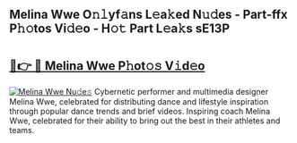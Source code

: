 ## Melina Wwe O𝚗𝚕yf𝚊ns L𝚎a𝚔ed N𝚞𝚍es - Part-ffx P𝚑𝚘tos Vi𝚍𝚎o - H𝚘𝚝 Part L𝚎a𝚔s sE13P

# <h2><a href="http://kf7qsp8.oniu.top/?m=Melina+Wwe">🔗👉 🔴 Melina Wwe P𝚑ot𝚘𝚜 V𝚒d𝚎o</a></h2>

[![Melina Wwe Nu𝚍e𝚜](https://i.imgur.com/0qMVB7G.gif)](http://kf7qsp8.oniu.top/?m=Melina+Wwe)
Cybernetic performer and multimedia designer Melina Wwe, celebrated for distributing dance and lifestyle inspiration through popular dance trends and brief videos. Inspiring coach Melina Wwe, celebrated for their ability to bring out the best in their athletes and teams.  
